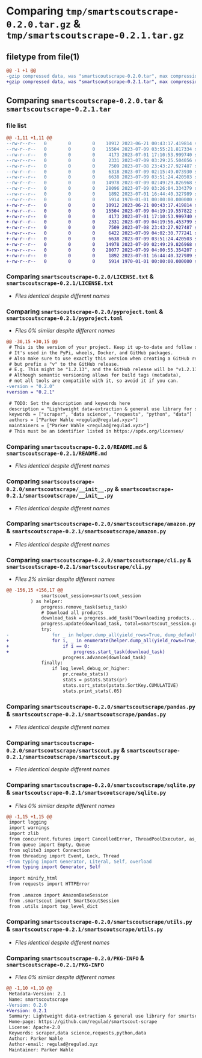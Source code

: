# Comparing `tmp/smartscoutscrape-0.2.0.tar.gz` & `tmp/smartscoutscrape-0.2.1.tar.gz`

## filetype from file(1)

```diff
@@ -1 +1 @@
-gzip compressed data, was "smartscoutscrape-0.2.0.tar", max compression
+gzip compressed data, was "smartscoutscrape-0.2.1.tar", max compression
```

## Comparing `smartscoutscrape-0.2.0.tar` & `smartscoutscrape-0.2.1.tar`

### file list

```diff
@@ -1,11 +1,11 @@
--rw-r--r--   0        0        0    10912 2023-06-21 00:43:17.419814 smartscoutscrape-0.2.0/LICENSE.txt
--rw-r--r--   0        0        0    15504 2023-07-09 03:55:21.817334 smartscoutscrape-0.2.0/pyproject.toml
--rw-r--r--   0        0        0     4173 2023-07-01 17:10:53.999740 smartscoutscrape-0.2.0/README.md
--rw-r--r--   0        0        0     2331 2023-07-09 03:29:25.504056 smartscoutscrape-0.2.0/smartscoutscrape/__init__.py
--rw-r--r--   0        0        0     7509 2023-07-08 23:43:27.927487 smartscoutscrape-0.2.0/smartscoutscrape/amazon.py
--rw-r--r--   0        0        0     6318 2023-07-09 02:15:49.073930 smartscoutscrape-0.2.0/smartscoutscrape/cli.py
--rw-r--r--   0        0        0     6638 2023-07-09 03:51:24.420503 smartscoutscrape-0.2.0/smartscoutscrape/pandas.py
--rw-r--r--   0        0        0    14978 2023-07-09 02:49:29.826968 smartscoutscrape-0.2.0/smartscoutscrape/smartscout.py
--rw-r--r--   0        0        0    28096 2023-07-09 03:26:04.334379 smartscoutscrape-0.2.0/smartscoutscrape/sqlite.py
--rw-r--r--   0        0        0     1892 2023-07-01 16:44:40.327989 smartscoutscrape-0.2.0/smartscoutscrape/utils.py
--rw-r--r--   0        0        0     5914 1970-01-01 00:00:00.000000 smartscoutscrape-0.2.0/PKG-INFO
+-rw-r--r--   0        0        0    10912 2023-06-21 00:43:17.419814 smartscoutscrape-0.2.1/LICENSE.txt
+-rw-r--r--   0        0        0    15504 2023-07-09 04:19:19.557822 smartscoutscrape-0.2.1/pyproject.toml
+-rw-r--r--   0        0        0     4173 2023-07-01 17:10:53.999740 smartscoutscrape-0.2.1/README.md
+-rw-r--r--   0        0        0     2331 2023-07-09 04:19:56.453799 smartscoutscrape-0.2.1/smartscoutscrape/__init__.py
+-rw-r--r--   0        0        0     7509 2023-07-08 23:43:27.927487 smartscoutscrape-0.2.1/smartscoutscrape/amazon.py
+-rw-r--r--   0        0        0     6422 2023-07-09 04:02:30.777241 smartscoutscrape-0.2.1/smartscoutscrape/cli.py
+-rw-r--r--   0        0        0     6638 2023-07-09 03:51:24.420503 smartscoutscrape-0.2.1/smartscoutscrape/pandas.py
+-rw-r--r--   0        0        0    14978 2023-07-09 02:49:29.826968 smartscoutscrape-0.2.1/smartscoutscrape/smartscout.py
+-rw-r--r--   0        0        0    28077 2023-07-09 04:00:55.354207 smartscoutscrape-0.2.1/smartscoutscrape/sqlite.py
+-rw-r--r--   0        0        0     1892 2023-07-01 16:44:40.327989 smartscoutscrape-0.2.1/smartscoutscrape/utils.py
+-rw-r--r--   0        0        0     5914 1970-01-01 00:00:00.000000 smartscoutscrape-0.2.1/PKG-INFO
```

### Comparing `smartscoutscrape-0.2.0/LICENSE.txt` & `smartscoutscrape-0.2.1/LICENSE.txt`

 * *Files identical despite different names*

### Comparing `smartscoutscrape-0.2.0/pyproject.toml` & `smartscoutscrape-0.2.1/pyproject.toml`

 * *Files 0% similar despite different names*

```diff
@@ -30,15 +30,15 @@
 # This is the version of your project. Keep it up-to-date and follow semantic versioning.
 # It's used in the PyPi, wheels, Docker, and GitHub packages.
 # Also make sure to use exactly this version when creating a GitHub release,
 # but prefix a "v" to the GitHub release.
 # E.g. This might be "1.2.13", and the GitHub release will be "v1.2.13".
 # Although semantic versioning allows for build tags (metadata),
 # not all tools are compatible with it, so avoid it if you can.
-version = "0.2.0"
+version = "0.2.1"
 
 # TODO: Set the description and keywords here
 description = "Lightweight data-extraction & general use library for smartscout.com"
 keywords = ["scraper", "data science", "requests", "python", "data"]
 authors = ["Parker Wahle <regulad@regulad.xyz>"]
 maintainers = ["Parker Wahle <regulad@regulad.xyz>"]
 # This must be an identifier listed in https://spdx.org/licenses/
```

### Comparing `smartscoutscrape-0.2.0/README.md` & `smartscoutscrape-0.2.1/README.md`

 * *Files identical despite different names*

### Comparing `smartscoutscrape-0.2.0/smartscoutscrape/__init__.py` & `smartscoutscrape-0.2.1/smartscoutscrape/__init__.py`

 * *Files identical despite different names*

### Comparing `smartscoutscrape-0.2.0/smartscoutscrape/amazon.py` & `smartscoutscrape-0.2.1/smartscoutscrape/amazon.py`

 * *Files identical despite different names*

### Comparing `smartscoutscrape-0.2.0/smartscoutscrape/cli.py` & `smartscoutscrape-0.2.1/smartscoutscrape/cli.py`

 * *Files 2% similar despite different names*

```diff
@@ -156,15 +156,17 @@
             smartscout_session=smartscout_session
         ) as helper:
             progress.remove_task(setup_task)
             # Download all products
             download_task = progress.add_task("Downloading products...", total=None, start=False)
             progress.update(download_task, total=smartscout_session.get_total_number_of_products())
             try:
-                for _ in helper.dump_all(yield_rows=True, dump_default=dump, dump_html=dump_html, extend=extend, images=images):
+                for i, _ in enumerate(helper.dump_all(yield_rows=True, dump_default=dump, dump_html=dump_html, extend=extend, images=images)):
+                    if i == 0:
+                        progress.start_task(download_task)
                     progress.advance(download_task)
             finally:
                 if log_level_debug_or_higher:
                     pr.create_stats()
                     stats = pstats.Stats(pr)
                     stats.sort_stats(pstats.SortKey.CUMULATIVE)
                     stats.print_stats(.05)
```

### Comparing `smartscoutscrape-0.2.0/smartscoutscrape/pandas.py` & `smartscoutscrape-0.2.1/smartscoutscrape/pandas.py`

 * *Files identical despite different names*

### Comparing `smartscoutscrape-0.2.0/smartscoutscrape/smartscout.py` & `smartscoutscrape-0.2.1/smartscoutscrape/smartscout.py`

 * *Files identical despite different names*

### Comparing `smartscoutscrape-0.2.0/smartscoutscrape/sqlite.py` & `smartscoutscrape-0.2.1/smartscoutscrape/sqlite.py`

 * *Files 0% similar despite different names*

```diff
@@ -1,15 +1,15 @@
 import logging
 import warnings
 import zlib
 from concurrent.futures import CancelledError, ThreadPoolExecutor, as_completed
 from queue import Empty, Queue
 from sqlite3 import Connection
 from threading import Event, Lock, Thread
-from typing import Generator, Literal, Self, overload
+from typing import Generator, Self
 
 import minify_html
 from requests import HTTPError
 
 from .amazon import AmazonBaseSession
 from .smartscout import SmartScoutSession
 from .utils import top_level_dict
```

### Comparing `smartscoutscrape-0.2.0/smartscoutscrape/utils.py` & `smartscoutscrape-0.2.1/smartscoutscrape/utils.py`

 * *Files identical despite different names*

### Comparing `smartscoutscrape-0.2.0/PKG-INFO` & `smartscoutscrape-0.2.1/PKG-INFO`

 * *Files 0% similar despite different names*

```diff
@@ -1,10 +1,10 @@
 Metadata-Version: 2.1
 Name: smartscoutscrape
-Version: 0.2.0
+Version: 0.2.1
 Summary: Lightweight data-extraction & general use library for smartscout.com
 Home-page: https://github.com/regulad/smartscout-scrape
 License: Apache-2.0
 Keywords: scraper,data science,requests,python,data
 Author: Parker Wahle
 Author-email: regulad@regulad.xyz
 Maintainer: Parker Wahle
```

